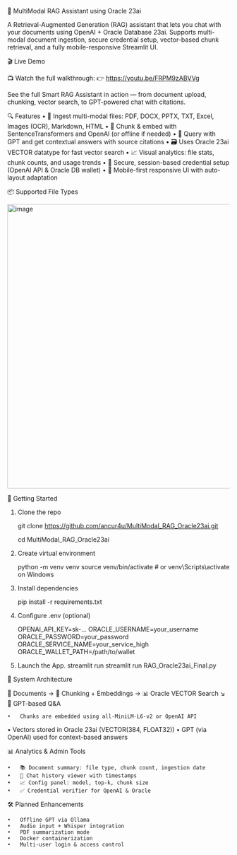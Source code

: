 🤖 MultiModal RAG Assistant using Oracle 23ai

A Retrieval-Augmented Generation (RAG) assistant that lets you chat with your documents using OpenAI + Oracle Database 23ai. Supports multi-modal document ingestion, secure credential setup, vector-based chunk retrieval, and a fully mobile-responsive Streamlit UI.

🎬 Live Demo

📺 Watch the full walkthrough:
👉 https://youtu.be/FRPM9zABVVg

See the full Smart RAG Assistant in action — from document upload, chunking, vector search, to GPT-powered chat with citations.

🔍 Features
	•	📄 Ingest multi-modal files: PDF, DOCX, PPTX, TXT, Excel, Images (OCR), Markdown, HTML
	•	🧠 Chunk & embed with SentenceTransformers and OpenAI (or offline if needed)
	•	💬 Query with GPT and get contextual answers with source citations
	•	🗃️ Uses Oracle 23ai VECTOR datatype for fast vector search
	•	📈 Visual analytics: file stats, chunk counts, and usage trends
	•	🔐 Secure, session-based credential setup (OpenAI API & Oracle DB wallet)
	•	📱 Mobile-first responsive UI with auto-layout adaptation

📦 Supported File Types

<img width="643" alt="image" src="https://github.com/user-attachments/assets/8fc2567a-7f73-433b-827c-a683b6e29198" />

🚀 Getting Started

1. Clone the repo

   git clone https://github.com/ancur4u/MultiModal_RAG_Oracle23ai.git
   
   cd MultiModal_RAG_Oracle23ai
   
2. Create virtual environment
   
   python -m venv venv
   source venv/bin/activate  # or venv\Scripts\activate on Windows
   
3. Install dependencies
   
   pip install -r requirements.txt
4. Configure .env (optional)
   
   OPENAI_API_KEY=sk-...
   ORACLE_USERNAME=your_username
   ORACLE_PASSWORD=your_password
   ORACLE_SERVICE_NAME=your_service_high
   ORACLE_WALLET_PATH=/path/to/wallet
   
5. Launch the App.
   streamlit run streamlit run RAG_Oracle23ai_Final.py

🧠 System Architecture

📄 Documents → 🧠 Chunking + Embeddings → 📊 Oracle VECTOR Search
                                      ↘
                                🤖 GPT-based Q&A
                                
	•	Chunks are embedded using all-MiniLM-L6-v2 or OpenAI API
  •	Vectors stored in Oracle 23ai (VECTOR(384, FLOAT32))
	•	GPT (via OpenAI) used for context-based answers

📊 Analytics & Admin Tools

	•	📚 Document summary: file type, chunk count, ingestion date
	•	💬 Chat history viewer with timestamps
	•	📈 Config panel: model, top-k, chunk size
	•	✅ Credential verifier for OpenAI & Oracle

🛠️ Planned Enhancements

	•	Offline GPT via Ollama
	•	Audio input + Whisper integration
	•	PDF summarization mode
	•	Docker containerization
	•	Multi-user login & access control


